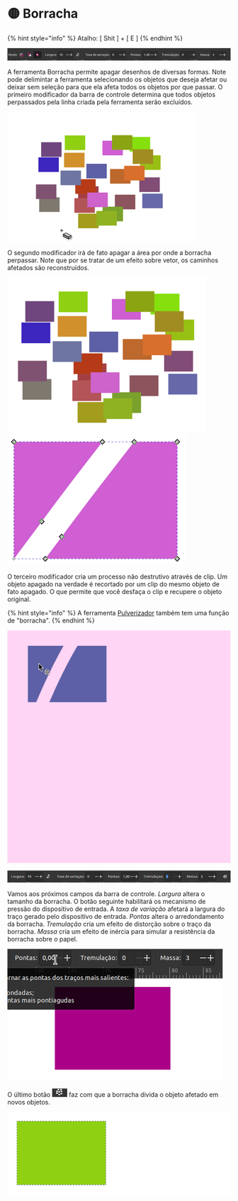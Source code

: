 # 🟡 Borracha

{% hint style="info" %}
Atalho: \[ Shit ] + \[ E ]
{% endhint %}



![](<../.gitbook/assets/image (52) (1).png>)

A ferramenta Borracha permite apagar desenhos de diversas formas. Note pode delimintar a ferramenta selecionando os objetos que deseja afetar ou deixar sem seleção para que ela afeta todos os objetos por que passar. O primeiro modificador da barra de controle determina que todos objetos perpassados pela linha criada pela ferramenta serão excluídos.

![](<../.gitbook/assets/Peek 22-06-2022 13-41.gif>)

O segundo modificador irá de fato apagar a área por onde a borracha perpassar. Note que por se tratar de um efeito sobre vetor, os caminhos afetados são reconstruídos.

![](<../.gitbook/assets/Peek 22-06-2022 14-01.gif>)![](<../.gitbook/assets/image (48).png>)



O terceiro modificador cria um processo não destrutivo através de clip. Um objeto apagado na verdade é recortado por um clip do mesmo objeto de fato apagado. O que permite que você desfaça o clip e recupere o objeto original.

{% hint style="info" %}
A ferramenta [Pulverizador](pulverizador.md) também tem uma função de "borracha".
{% endhint %}

![](<../.gitbook/assets/Peek 22-06-2022 14-07.gif>)

![](<../.gitbook/assets/image (11).png>)

Vamos aos próximos campos da barra de controle. _Largura_ altera o tamanho da borracha. O botão seguinte habilitará os mecanismo de pressão do dispositivo de entrada. A _taxa de variação_ afetará a largura do traço gerado pelo dispositivo de entrada. _Pontas_ altera o arredondamento da borracha. _Tremulação_ cria um efeito de distorção sobre o traço da borracha. _Massa_ cria um efeito de inércia para simular a resistência da borracha sobre o papel.

![](<../.gitbook/assets/Peek 22-06-2022 14-25.gif>)

O último botão ![](<../.gitbook/assets/image (6) (1).png>) faz com que a borracha divida o objeto afetado em novos objetos.

![](<../.gitbook/assets/Peek 22-06-2022 14-23.gif>)

